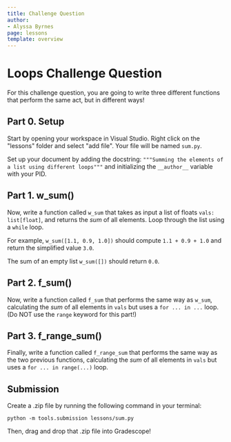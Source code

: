 ```yaml
---
title: Challenge Question 
author:
- Alyssa Byrnes
page: lessons
template: overview
---
```


# Loops Challenge Question

For this challenge question, you are going to write three different functions that perform the same act, but in different ways!

## Part 0. Setup

Start by opening your workspace in Visual Studio. Right click on the "lessons" folder and select "add file". Your file will be named `sum.py`.

Set up your document by adding the docstring:
`"""Summing the elements of a list using different loops"""` and initializing the `__author__` variable with your PID.

## Part 1. w_sum()

Now, write a function called `w_sum` that takes as input a list of floats `vals: list[float]`, and returns the *sum* of all elements. Loop through the list using a `while` loop.

For example, `w_sum([1.1, 0.9, 1.0])` should compute `1.1 + 0.9 + 1.0` and return the simplified value `3.0`.

The sum of an empty list `w_sum([])` should return `0.0`. 

## Part 2. f_sum()

Now, write a function called `f_sum` that performs the same way as `w_sum`, calculating the *sum* of all elements in `vals` but uses a `for ... in ...` loop. (Do NOT use the `range` keyword for this part!)

## Part 3. f_range_sum()
Finally, write a function called `f_range_sum` that performs the same way as the two previous functions, calculating the *sum* of all elements in `vals` but uses a `for ... in range(...)` loop. 

## Submission

Create a .zip file by running the following command in your terminal:

```python -m tools.submission lessons/sum.py```

Then, drag and drop that .zip file into Gradescope!